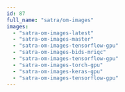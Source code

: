```yaml
---
id: 87
full_name: "satra/om-images"
images: 
  - "satra-om-images-latest"
  - "satra-om-images-master"
  - "satra-om-images-tensorflow-gpu"
  - "satra-om-images-bids-mriqc"
  - "satra-om-images-tensorflow-gpu"
  - "satra-om-images-torch-gpu"
  - "satra-om-images-keras-gpu"
  - "satra-om-images-tensorflow-gpu"
---
```

